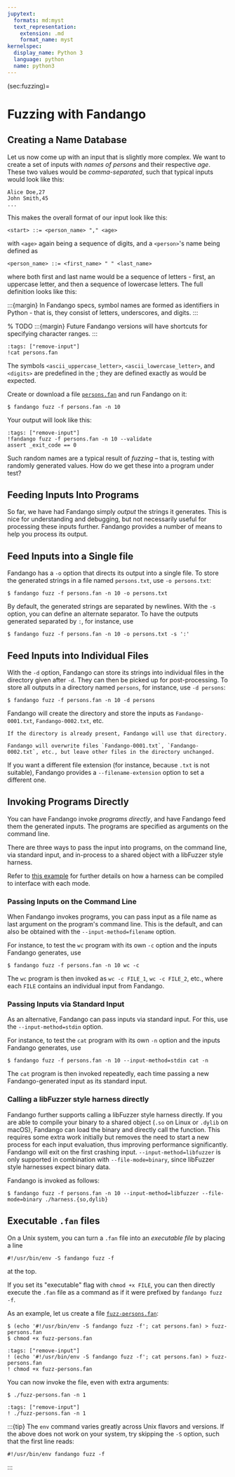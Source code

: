```yaml
---
jupytext:
  formats: md:myst
  text_representation:
    extension: .md
    format_name: myst
kernelspec:
  display_name: Python 3
  language: python
  name: python3
---
```


(sec:fuzzing)=
# Fuzzing with Fandango

## Creating a Name Database

Let us now come up with an input that is slightly more complex.
We want to create a set of inputs with _names of persons_ and their respective _age_.
These two values would be _comma-separated_, such that typical inputs would look like this:

```
Alice Doe,27
John Smith,45
...
```

This makes the overall format of our input look like this:

```
<start> ::= <person_name> "," <age>
```

with `<age>` again being a sequence of digits, and a `<person>`'s name being defined as

```
<person_name> ::= <first_name> " " <last_name>
```

where both first and last name would be a sequence of letters - first, an uppercase letter, and then a sequence of lowercase letters.
The full definition looks like this:

:::{margin}
In Fandango specs, symbol names are formed as identifiers in Python - that is, they consist of letters, underscores, and digits.
:::

% TODO
:::{margin}
Future Fandango versions will have shortcuts for specifying character ranges.
:::

```{code-cell}
:tags: ["remove-input"]
!cat persons.fan
```

The symbols `<ascii_uppercase_letter>`, `<ascii_lowercase_letter>`, and `<digits>` are predefined in the [](sec:stdlib); they are defined exactly as would be expected.

Create or download a file [`persons.fan`](persons.fan) and run Fandango on it:

```shell
$ fandango fuzz -f persons.fan -n 10
```

Your output will look like this:

```{code-cell}
:tags: ["remove-input"]
!fandango fuzz -f persons.fan -n 10 --validate
assert _exit_code == 0
```

Such random names are a typical result of _fuzzing_ – that is, testing with randomly generated values.
How do we get these into a program under test?


## Feeding Inputs Into Programs

So far, we have had Fandango simply _output_ the strings it generates.
This is nice for understanding and debugging, but not necessarily useful for processing these inputs further.
Fandango provides a number of means to help you process its output.

## Feed Inputs into a Single file

Fandango has a `-o` option that directs its output into a single file.
To store the generated strings in a file named `persons.txt`, use `-o persons.txt`:

```shell
$ fandango fuzz -f persons.fan -n 10 -o persons.txt
```

By default, the generated strings are separated by newlines.
With the `-s` option, you can define an alternate separator.
To have the outputs generated separated by `:`, for instance, use

```shell
$ fandango fuzz -f persons.fan -n 10 -o persons.txt -s ':'
```

## Feed Inputs into Individual Files

With the `-d` option, Fandango can store its strings into individual files in the directory given after `-d`.
They can then be picked up for post-processing.
To store all outputs in a directory named `persons`, for instance, use `-d persons`:

```shell
$ fandango fuzz -f persons.fan -n 10 -d persons
```

Fandango will create the directory and store the inputs as `Fandango-0001.txt`, `Fandango-0002.txt`, etc.

```{note}
If the directory is already present, Fandango will use that directory.
```

```{caution}
Fandango will overwrite files `Fandango-0001.txt`, `Fandango-0002.txt`, etc., but leave other files in the directory unchanged.
```

If you want a different file extension (for instance, because `.txt` is not suitable), Fandango provides a `--filename-extension` option to set a different one.


## Invoking Programs Directly

You can have Fandango invoke _programs directly_, and have Fandango feed them the generated inputs.
The programs are specified as arguments on the command line.

There are three ways to pass the input into programs, on the command line, via standard input, and in-process to a shared object with a libFuzzer style harness.

Refer to [this example](https://github.com/fandango-fuzzer/fandango/tree/main/evaluation/experiments/libfuzzer-harness) for further details on how a harness can be compiled to interface with each mode.

### Passing Inputs on the Command Line

When Fandango invokes programs, you can pass input as a file name as last argument on the program's command line.
This is the default, and can also be obtained with the `--input-method=filename` option.

For instance, to test the `wc` program with its own `-c` option and the inputs Fandango generates, use

```shell
$ fandango fuzz -f persons.fan -n 10 wc -c
```

The `wc` program is then invoked as `wc -c FILE_1`, `wc -c FILE_2`, etc., where each `FILE` contains an individual input from Fandango.


### Passing Inputs via Standard Input

As an alternative, Fandango can pass inputs via standard input.
For this, use the `--input-method=stdin` option.

For instance, to test the `cat` program with its own `-n` option and the inputs Fandango generates, use

```shell
$ fandango fuzz -f persons.fan -n 10 --input-method=stdin cat -n
```

The `cat` program is then invoked repeatedly, each time passing a new Fandango-generated input as its standard input.

### Calling a libFuzzer style harness directly

Fandango further supports calling a libFuzzer style harness directly. If you are able to compile your binary to a shared object (`.so` on Linux or `.dylib` on macOS), Fandango can load the binary and directly call the function. This requires some extra work initially but removes the need to start a new process for each input evaluation, thus improving performance significantly. Fandango will exit on the first crashing input. `--input-method=libfuzzer` is only supported in combination with `--file-mode=binary`, since libFuzzer style harnesses expect binary data.

Fandango is invoked as follows:

```
$ fandango fuzz -f persons.fan -n 10 --input-method=libfuzzer --file-mode=binary ./harness.{so,dylib}
```


## Executable `.fan` files


On a Unix system, you can turn a `.fan` file into an _executable file_ by placing a line

```
#!/usr/bin/env -S fandango fuzz -f
```

at the top.

If you set its "executable" flag with `chmod +x FILE`, you can then directly execute the `.fan` file as a command as if it were prefixed by `fandango fuzz -f`.

As an example, let us create a file [`fuzz-persons.fan`](fuzz-persons.fan):

```shell
$ (echo '#!/usr/bin/env -S fandango fuzz -f'; cat persons.fan) > fuzz-persons.fan
$ chmod +x fuzz-persons.fan
```

```{code-cell}
:tags: ["remove-input"]
! (echo '#!/usr/bin/env -S fandango fuzz -f'; cat persons.fan) > fuzz-persons.fan
! chmod +x fuzz-persons.fan
```

You can now invoke the file, even with extra arguments:

```shell
$ ./fuzz-persons.fan -n 1
```

```{code-cell}
:tags: ["remove-input"]
! ./fuzz-persons.fan -n 1
```

:::{tip}
The `env` command varies greatly across Unix flavors and versions.
If the above does not work on your system, try skipping the `-S` option, such that the first line reads:
```
#!/usr/bin/env fandango fuzz -f
```
:::
